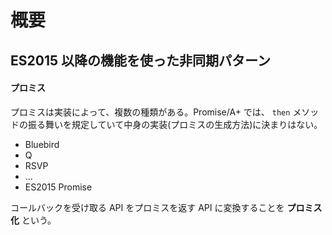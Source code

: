 # 概要

## ES2015 以降の機能を使った非同期パターン

#### プロミス

プロミスは実装によって、複数の種類がある。Promise/A+ では、 `then` メソッドの振る舞いを規定していて中身の実装(プロミスの生成方法)に決まりはない。

- Bluebird
- Q
- RSVP
- ...
- ES2015 Promise

コールバックを受け取る API をプロミスを返す API に変換することを **プロミス化** という。
